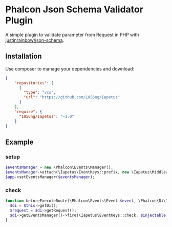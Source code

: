 # Phalcon Json Schema Validator Plugin

A simple plugin to validate parameter from Request in PHP with [justinrainbow/json-schema](https://github.com/justinrainbow/json-schema).


## Installation
Use composer to manage your dependencies and download:

```json
{
    "repositories": [
      {
        "type": "vcs",
        "url": "https://github.com/1056ng/Iapetus"
      }
    ],
    "require": {
      "1056ng/Iapetus": "~1.0"
    }
}
```

## Example
### setup
```php
$eventsManager = new \Phalcon\Events\Manager();
$eventsManager->attach(\Iapetus\EventKeys::prefix, new \Iapetus\Middleware());
$app->setEventsManager($eventsManager);
```

### check
```php
function beforeExecuteRoute(\Phalcon\Events\Event $event, \Phalcon\Di\Injectable $injectable) {
  $di = $this->getDi();
  $request = $di->getRequest();
  $di->getEventsManager()->fire(\Iapetus\EventKeys::check, $injectable, $request->getJsonRawBody());
}
```
